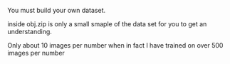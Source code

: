 You must build your own dataset. 

inside obj.zip is only a small smaple of the data set for you to get an understanding. 

Only about 10 images per number when in fact I have trained on over 500 images per number

